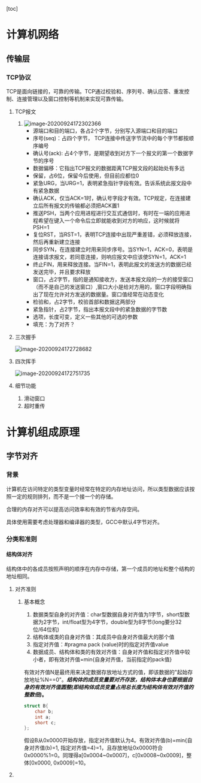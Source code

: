 [toc]



# 计算机网络

## 传输层

### TCP协议

TCP是面向链接的，可靠的传输。TCP通过校验和、序列号、确认应答、重发控制、连接管理以及窗口控制等机制来实现可靠传输。

1. TCP报文

   1. ![image-20200924172302366](/home/ruoran.xi/.config/Typora/typora-user-images/image-20200924172302366.png)
      - 源端口和目的端口，各占2个字节，分别写入源端口和目的端口
      - 序号(seq)：占四个字节， TCP连接中传送字节流中的每个字节都按顺序编号
      - 确认号(ack): 占4个字节，是期望收到对方下一个报文的第一个数据字节的序号
      - 数据偏移：它指出TCP报文的数据距离TCP报文段的起始处有多远
      - 保留，占6位，保留今后使用，但目前应都位0
      - 紧急URG，当URG=1，表明紧急指针字段有效。告诉系统此报文段中有紧急数据
      - 确认ACK，仅当ACK=1时，确认号字段才有效。TCP规定，在连接建立后所有报文的传输都必须把ACK置1
      - 推送PSH，当两个应用进程进行交互式通信时，有时在一端的应用进程希望在键入一个命令后立即就能收到对方的响应，这时候就将PSH=1
      - 复位RST，当RST=1，表明TCP连接中出现严重差错，必须释放连接，然后再重新建立连接
      - 同步SYN，在连接建立时用来同步序号。当SYN=1，ACK=0，表明是连接请求报文，若同意连接，则响应报文中应该使SYN=1，ACK=1
      - 终止FIN，用来释放连接。当FIN=1，表明此报文的发送方的数据已经发送完毕，并且要求释放
      - 窗口，占2字节，指的是通知接收方，发送本报文段的一方的接受窗口（而不是自己的发送窗口）,窗口大小是给对方用的，窗口字段明确指出了现在允许对方发送的数据量。窗口值经常在动态变化
      - 检验和，占2字节，校验首部和数据这两部分
      - 紧急指针，占2字节，指出本报文段中的紧急数据的字节数
      - 选项，长度可变，定义一些其他的可选的参数
      - 填充：为了对齐？

2. 三次握手

   ![image-20200924172728682](/home/ruoran.xi/.config/Typora/typora-user-images/image-20200924172728682.png)

3. 四次挥手

   ![image-20200924172751735](/home/ruoran.xi/.config/Typora/typora-user-images/image-20200924172751735.png)

4. 细节功能

   1. 滑动窗口
   2. 超时重传

# 计算机组成原理

## 字节对齐

### 背景

计算机在访问特定的类型变量时经常在特定的内存地址访问，所以类型数据应该按照一定的规则排列，而不是一个接一个的存储。

合理的内存对齐可以提高访问效率和有效的节省内存空间。

具体使用需要考虑处理器和编译器的类型，GCC中默认4字节对齐。

### 分类和准则

#### 结构体对齐

结构体中的各成员按照声明的顺序在内存中存储，第一个成员的地址和整个结构的地址相同。

1. 对齐准则

   1. 基本概念

      1. 数据类型自身的对齐值：char型数据自身对齐值为1字节，short型数据为2字节，int/float型为4字节，double型为8字节(long要分32位/64位机)
      2.  结构体或类的自身对齐值：其成员中自身对齐值最大的那个值
      3. 指定对齐值：#pragma pack (value)时的指定对齐值value
      4. 数据成员、结构体和类的有效对齐值：自身对齐值和指定对齐值中较小者，即有效对齐值=min{自身对齐值，当前指定的pack值}

      有效对齐值N是最终用来决定数据存放地址方式的值，即该数据的"起始存放地址%N==0"。***结构体的成员变量要对齐存放，结构体本身也要根据自身的有效对齐值圆整(即结构体成员变量占用总长度为结构体有效对齐值的整数倍)*。**

      ```c
      struct B{
          char b;
          int a;
          short c;
      };
      ```

      假设B从0x0000开始存放，指定对齐值默认为4。有效对齐值(b)=min{自身对齐值(b)=1, 指定对齐值=4}=1，且存放地址0x0000符合0x0000%1=0。同理得a[0x0004~0x0007]，c[0x0008~0x0009]，整体[0x0000, 0x0009]=10。

2. 

